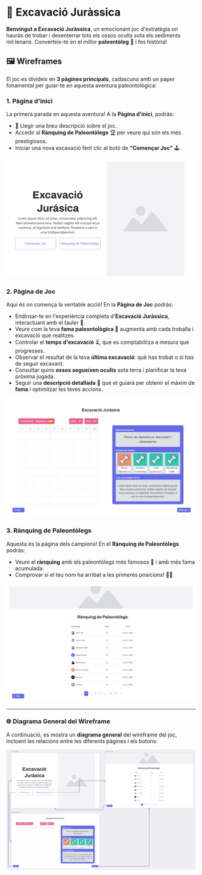 # 🦴 Excavació Juràssica

**Benvingut a Excavació Juràssica**, un emocionant joc d'estratègia on hauràs de trobar i desenterrar tots els ossos ocults sota els sediments mil·lenaris. Converteix-te en el millor **paleontòleg** 🦕 i fes història!

## 🖼️ Wireframes

El joc es divideix en **3 pàgines principals**, cadascuna amb un paper fonamental per guiar-te en aquesta aventura paleontològica:

### 1. Pàgina d'inici
La primera parada en aquesta aventura! A la **Pàgina d'inici**, podràs:
- 📜 Llegir una breu descripció sobre el joc.
- Accedir al **Rànquing de Paleontòlegs** 🏆 per veure qui són els més prestigiosos.
- Iniciar una nova excavació fent clic al botó de **"Començar Joc"** 🕹️.

<p align="center">
  <img src="./images/main_page.png" alt="Imatge 1: Pantalla d'Inici" width="600"/>
</p>

### 2. Pàgina de Joc
Aquí és on comença la veritable acció! En la **Pàgina de Joc** podràs:
- Endinsar-te en l'experiència completa d'**Excavació Juràssica**, interactuant amb el tauler 🦴.
- Veure com la teva **fama paleontològica** 🏅 augmenta amb cada troballa i excavació que realitzes.
- Controlar el **temps d'excavació** ⏳, que es comptabilitza a mesura que progresses.
- Observar el resultat de la teva **última excavació**: què has trobat o si has de seguir excavant.
- Consultar quins **ossos segueixen ocults** sota terra i planificar la teva pròxima jugada.
- Seguir una **descripció detallada** 🧐 que et guiarà per obtenir el màxim de **fama** i optimitzar les teves accions.

<p align="center">
  <img src="./images/Game_screen.png" alt="Imatge 2: Pantalla de Joc" width="600"/>
</p>

### 3. Rànquing de Paleontòlegs
Aquesta és la pàgina dels campions! En el **Rànquing de Paleontòlegs** podràs:
- Veure el **rànquing** amb els paleontòlegs més famosos 🥇 i amb més fama acumulada.
- Comprovar si el teu nom ha arribat a les primeres posicions! 🦕🎉

<p align="center">
  <img src="./images/Ranquing.png" alt="Imatge 3: Rànquing de Paleontòlegs" width="600"/>
</p>

---

### 🌐 Diagrama General del Wireframe

A continuació, es mostra un **diagrama general** del wireframe del joc, incloent les relacions entre les diferents pàgines i els botons:

<p align="center">
  <img src="./images/wireframe_general.png" alt="Diagrama General del Wireframe" width="600"/>
</p>
